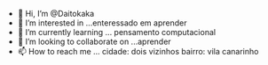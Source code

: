 - 👋 Hi, I’m @Daitokaka
- 👀 I’m interested in ...enteressado em aprender 
- 🌱 I’m currently learning ... pensamento computacional 
- 💞️ I’m looking to collaborate on ...aprender  
- 📫 How to reach me ...  cidade: dois vizinhos bairro: vila canarinho 

<!---
Daitokaka/Daitokaka is a ✨ special ✨ repository because its `README.md` (this file) appears on your GitHub profile.
You can click the Preview link to take a look at your changes.
--->
